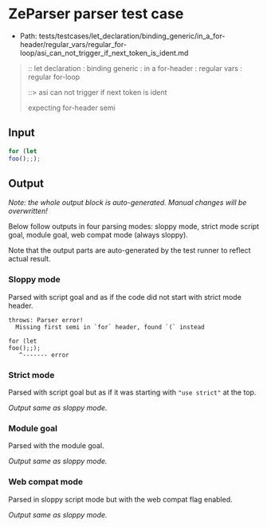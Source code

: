 # ZeParser parser test case

- Path: tests/testcases/let_declaration/binding_generic/in_a_for-header/regular_vars/regular_for-loop/asi_can_not_trigger_if_next_token_is_ident.md

> :: let declaration : binding generic : in a for-header : regular vars : regular for-loop
>
> ::> asi can not trigger if next token is ident
>
> expecting for-header semi

## Input

`````js
for (let
foo();;);
`````

## Output

_Note: the whole output block is auto-generated. Manual changes will be overwritten!_

Below follow outputs in four parsing modes: sloppy mode, strict mode script goal, module goal, web compat mode (always sloppy).

Note that the output parts are auto-generated by the test runner to reflect actual result.

### Sloppy mode

Parsed with script goal and as if the code did not start with strict mode header.

`````
throws: Parser error!
  Missing first semi in `for` header, found `(` instead

for (let
foo();;);
   ^------- error
`````

### Strict mode

Parsed with script goal but as if it was starting with `"use strict"` at the top.

_Output same as sloppy mode._

### Module goal

Parsed with the module goal.

_Output same as sloppy mode._

### Web compat mode

Parsed in sloppy script mode but with the web compat flag enabled.

_Output same as sloppy mode._
